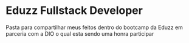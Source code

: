 # Eduzz Fullstack Developer
Pasta para compartilhar meus feitos dentro do bootcamp da Eduzz em parceria com a DIO o qual esta sendo uma honra participar
